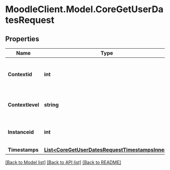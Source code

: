 # MoodleClient.Model.CoreGetUserDatesRequest

## Properties

Name | Type | Description | Notes
------------ | ------------- | ------------- | -------------
**Contextid** | **int** | Context ID. Either use this value, or level and instanceid. | [optional] [default to 0]
**Contextlevel** | **string** | Context level. To be used with instanceid. | [optional] [default to ""]
**Instanceid** | **int** | Context instance ID. To be used with level | [optional] [default to 0]
**Timestamps** | [**List&lt;CoreGetUserDatesRequestTimestampsInner&gt;**](CoreGetUserDatesRequestTimestampsInner.md) |  | 

[[Back to Model list]](../README.md#documentation-for-models) [[Back to API list]](../README.md#documentation-for-api-endpoints) [[Back to README]](../README.md)

